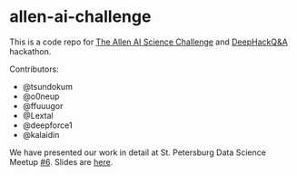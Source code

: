 # allen-ai-challenge

This is a code repo for [The Allen AI Science Challenge](https://www.kaggle.com/c/the-allen-ai-science-challenge/) and [DeepHackQ&A](qa.deephack.me) hackathon.

Contributors:
 * @tsundokum
 * @o0neup
 * @ffuuugor
 * @Lextal
 * @deepforce1
 * @kalaidin

We have presented our work in detail at St. Petersburg Data Science Meetup [#6](http://www.meetup.com/St-Petersburg-Data-Science-Meetup/events/228824838/).
Slides are [here](http://www.slideshare.net/0x001/the-allen-ai-science-challenge).